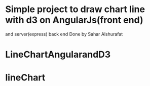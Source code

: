 # Simple project to draw chart line with d3 on AngularJs(front end)
and server(express) back end
Done by Sahar Alshurafat
# LineChartAngularandD3
# lineChart
